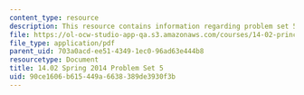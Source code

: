 ```yaml
---
content_type: resource
description: This resource contains information regarding problem set 5.
file: https://ol-ocw-studio-app-qa.s3.amazonaws.com/courses/14-02-principles-of-macroeconomics-spring-2014/90ce1606b615449a6638389de3930f3b_MIT14_02S14_pset5.pdf
file_type: application/pdf
parent_uid: 703a0acd-ee51-4349-1ec0-96ad63e444b8
resourcetype: Document
title: 14.02 Spring 2014 Problem Set 5
uid: 90ce1606-b615-449a-6638-389de3930f3b
---
```

